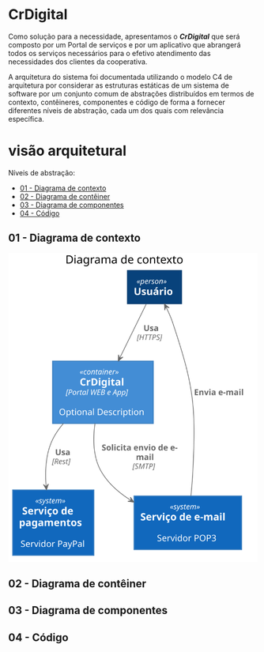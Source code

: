 # CrDigital

Como solução para a necessidade, apresentamos o ***CrDigital*** que será composto por um Portal de serviços e por um aplicativo que abrangerá todos os serviços necessários para o efetivo atendimento das necessidades dos clientes da cooperativa.

A arquitetura do sistema foi documentada utilizando o modelo C4 de arquitetura por considerar as estruturas estáticas de um sistema de software por um conjunto comum de abstrações distribuídos em termos de contexto, contêineres, componentes e código de forma a fornecer diferentes níveis de abstração, cada um dos quais com relevância específica.

# visão arquitetural
Níveis de abstração:
* [01 - Diagrama de contexto](#01-Diagrama-de-contexto)
* [02 - Diagrama de contêiner](#02-Diagrama-de-contêiner)
* [03 - Diagrama de componentes](#03-Diagrama-de-componentes)
* [04 - Código](#04-Código)


## 01 - Diagrama de contexto
![Diagrama de contexto](https://github.com/elissonlobao/igti-arq-web-trabalho-pratico/blob/main/docs/01-diagrama-contexto/01-diagrama_contexto.svg "Diagrama de contexto")

## 02 - Diagrama de contêiner

## 03 - Diagrama de componentes

## 04 - Código